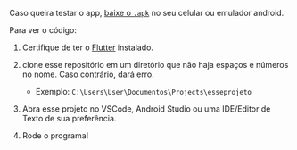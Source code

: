 Caso queira testar o app, [baixe o `.apk`](https://github.com/esantos1/calculadorapor3e5/raw/main/testeescriboflutter/.github/app/calculadora.apk) no seu celular ou emulador android.

Para ver o código:

1. Certifique de ter o [Flutter](https://docs.flutter.dev/get-started/install) instalado.

1. clone esse repositório em um diretório que não haja espaços e números no nome. Caso contrário, dará erro.

   - Exemplo: `C:\Users\User\Documentos\Projects\esseprojeto`

1. Abra esse projeto no VSCode, Android Studio ou uma IDE/Editor de Texto de sua preferência.

1. Rode o programa!
